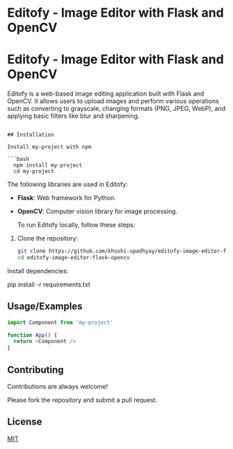 
# Editofy - Image Editor with Flask and OpenCV


# Editofy - Image Editor with Flask and OpenCV

Editofy is a web-based image editing application built with Flask and OpenCV. It allows users to upload images and perform various operations such as converting to grayscale, changing formats (PNG, JPEG, WebP), and applying basic filters like blur and sharpening.





```

## Installation

Install my-project with npm

```bash
  npm install my-project
  cd my-project
```

The following libraries are used in Editofy:

- **Flask**: Web framework for Python.
- **OpenCV**: Computer vision library for image processing.

    To run Editofy locally, follow these steps:

1. Clone the repository:
   ```bash
   git clone https://github.com/khushi-upadhyay/editofy-image-editor-flask-opencv.git
   cd editofy-image-editor-flask-opencv

Install dependencies:

pip install -r requirements.txt
## Usage/Examples

```javascript
import Component from 'my-project'

function App() {
  return <Component />
}
```

## Contributing

Contributions are always welcome!


Please fork the repository and submit a pull request.
## License

[MIT](https://choosealicense.com/licenses/mit/)





